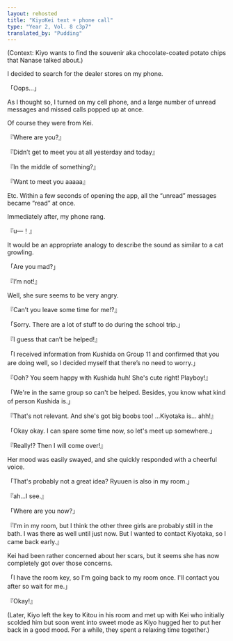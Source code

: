 ```yaml
---
layout: rehosted
title: "KiyoKei text + phone call"
type: "Year 2, Vol. 8 c3p7"
translated_by: "Pudding"
---
```

<p>(Context: Kiyo wants to find the souvenir aka chocolate-coated potato chips that Nanase talked about.)</p>

<p>I decided to search for the dealer stores on my phone.</p>

<p>「Oops…」</p>

<p>As I thought so, I turned on my cell phone, and a large number of unread messages and missed calls popped up at once.</p>

<p>Of course they were from Kei.</p>

<p>『Where are you?』</p>

<p>『Didn’t get to meet you at all yesterday and today』</p>

<p>『In the middle of something?』</p>

<p>『Want to meet you aaaaa』</p>

<p>Etc. Within a few seconds of opening the app, all the “unread” messages became “read” at once.</p>

<p>Immediately after, my phone rang.</p>

<p>『u—！』</p>

<p>It would be an appropriate analogy to describe the sound as similar to a cat growling.</p>

<p>「Are you mad?」</p>

<p>『I’m not!』</p>

<p>Well, she sure seems to be very angry.</p>

<p>『Can’t you leave some time for me!?』</p>

<p>「Sorry. There are a lot of stuff to do during the school trip.」</p>

<p>『I guess that can’t be helped!』</p>

<p>「I received information from Kushida on Group 11 and confirmed that you are doing well, so I decided myself that there’s no need to worry.」</p>

<p>『Ooh? You seem happy with Kushida huh! She's cute right! Playboy!』</p>

<p>「We're in the same group so can't be helped. Besides, you know what kind of person Kushida is.」</p>

<p>『That's not relevant. And she's got big boobs too! ...Kiyotaka is... ahh!』</p>

<p>「Okay okay. I can spare some time now, so let's meet up somewhere.」</p>

<p>『Really!? Then I will come over!』</p>

<p>Her mood was easily swayed, and she quickly responded with a cheerful voice.</p>

<p>「That's probably not a great idea? Ryuuen is also in my room.」</p>

<p>『ah...I see.』</p>

<p>「Where are you now?」</p>

<p>『I'm in my room, but I think the other three girls are probably still in the bath. I was there as well until just now. But I wanted to contact Kiyotaka, so I came back early.』</p>

<p>Kei had been rather concerned about her scars, but it seems she has now completely got over those concerns.</p>

<p>「I have the room key, so I'm going back to my room once. I'll contact you after so wait for me.」</p>

<p>『Okay!』</p>

<p>(Later, Kiyo left the key to Kitou in his room and met up with Kei who initially scolded him but soon went into sweet mode as Kiyo hugged her to put her back in a good mood. For a while, they spent a relaxing time together.)</p>

